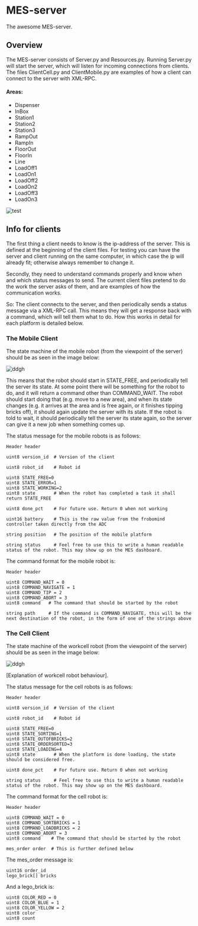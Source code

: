 MES-server
==========

The awesome MES-server.

## Overview

The MES-server consists of Server.py and Resources.py. Running Server.py will start the server, which will listen for incoming connections from clients. The files ClientCell.py and ClientMobile.py are examples of how a client can connect to the server with XML-RPC.

#### Areas:
* Dispenser
* InBox
* Station1
* Station2
* Station3
* RampOut
* RampIn
* FloorOut
* FloorIn
* Line
* LoadOff1
* LoadOn1
* LoadOff2
* LoadOn2
* LoadOff3
* LoadOn3

![test](http://i.imgur.com/x0nrDWh.png?1 "Floor plan")

## Info for clients

The first thing a client needs to know is the ip-address of the server. This is defined at the beginning of the client files. For testing you can have the server and client running on the same computer, in which case the ip will already fit; otherwise always remember to change it.

Secondly, they need to understand commands properly and know when and which status messages to send. The current client files pretend to do the work the server asks of them, and are examples of how the communication works.

So: The client connects to the server, and then periodically sends a status message via a XML-RPC call. This means they will get a response back with a command, which will tell them what to do. How this works in detail for each platform is detailed below.

### The Mobile Client

The state machine of the mobile robot (from the viewpoint of the server) should be as seen in the image below:

![ddgh](http://i.imgur.com/XdXQzcP.png "State machine for mobile robot")

This means that the robot should start in STATE\_FREE, and periodically tell the server its state. At some point there will be something for the robot to do, and it will return a command other than COMMAND\_WAIT. The robot should start doing that (e.g. move to a new area), and when its state changes (e.g. it arrives at the area and is free again, or it finishes tipping bricks off), it should again update the server with its state. If the robot is told to wait, it should periodically tell the server its state again, so the server can give it a new job when something comes up.

The status message for the mobile robots is as follows:

```
Header header

uint8 version_id  # Version of the client

uint8 robot_id    # Robot id

uint8 STATE_FREE=0
uint8 STATE_ERROR=1
uint8 STATE_WORKING=2
uint8 state       # When the robot has completed a task it shall return STATE_FREE

uint8 done_pct    # For future use. Return 0 when not working

uint16 battery    # This is the raw value from the frobomind controller taken directly from the ADC

string position   # The position of the mobile platform

string status     # Feel free to use this to write a human readable status of the robot. This may show up on the MES dashboard.
```

The command format for the mobile robot is:

```
Header header

uint8 COMMAND_WAIT = 0
uint8 COMMAND_NAVIGATE = 1
uint8 COMMAND_TIP = 2
uint8 COMMAND_ABORT = 3
uint8 command   # The command that should be started by the robot

string path     # If the command is COMMAND_NAVIGATE, this will be the next destination of the robot, in the form of one of the strings above
```

### The Cell Client

The state machine of the workcell robot (from the viewpoint of the server) should be as seen in the image below:

![ddgh](http://i.imgur.com/Anqak4s.png "State machine for workcell robot")

[Explanation of workcell robot behaviour].

The status message for the cell robots is as follows:

```
Header header

uint8 version_id  # Version of the client

uint8 robot_id    # Robot id

uint8 STATE_FREE=0
uint8 STATE_SORTING=1
uint8 STATE_OUTOFBRICKS=2
uint8 STATE_ORDERSORTED=3
uint8 STATE_LOADING=4
uint8 state       # When the platform is done loading, the state should be considered free.

uint8 done_pct    # For future use. Return 0 when not working

string status     # Feel free to use this to write a human readable status of the robot. This may show up on the MES dashboard.
```

The command format for the cell robot is:

```
Header header

uint8 COMMAND_WAIT = 0
uint8 COMMAND_SORTBRICKS = 1
uint8 COMMAND_LOADBRICKS = 2
uint8 COMMAND_ABORT = 3
uint8 command    # The command that should be started by the robot

mes_order order  # This is further defined below
```

The mes_order message is:

```
uint16 order_id
lego_brick[] bricks
```

And a lego_brick is:

```
uint8 COLOR_RED = 0
uint8 COLOR_BLUE = 1
uint8 COLOR_YELLOW = 2
uint8 color
uint8 count
```
